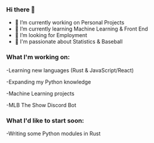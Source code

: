 ### Hi there 👋


<!--
**RABlue27/RABlue27** is a ✨ _special_ ✨ repository because its `README.md` (this file) appears on your GitHub profile.

Here are some ideas to get you started:-->


- 🔭 I’m currently working on Personal Projects
- 🌱 I’m currently learning Machine Learning & Front End 
- 🤔 I’m looking for Employment
- 💬 I'm passionate about Statistics & Baseball

### What I'm working on:

  -Learning new languages (Rust & JavaScript/React)
  
  -Expanding my Python knowledge 
  
  -Machine Learning projects
  
  -MLB The Show Discord Bot
  
  
### What I'd like to start soon:

  -Writing some Python modules in Rust
  
